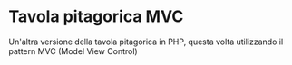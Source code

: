 # Tavola pitagorica MVC
Un'altra versione della tavola pitagorica in PHP, questa volta utilizzando il pattern MVC (Model View Control)
